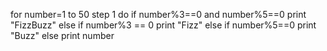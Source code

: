 for number=1 to 50 step 1 do
	if number%3==0 and number%5==0
		print "FizzBuzz"
	else if number%3 == 0
		print "Fizz"
	else if number%5==0
		print "Buzz"
	else
		print number 